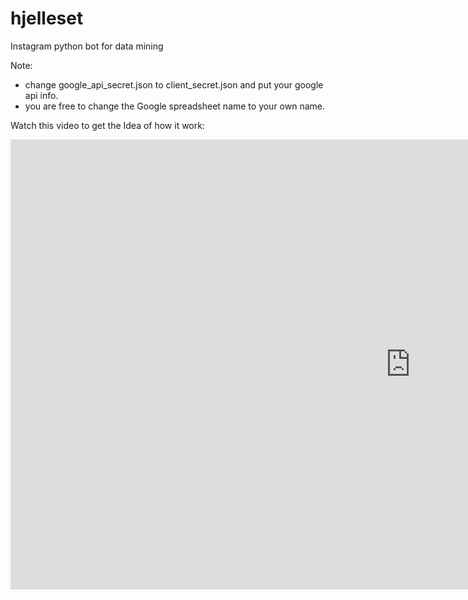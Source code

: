 # hjelleset
Instagram python bot for data mining

Note:
- change google_api_secret.json to client_secret.json and put your google api info.
- you are free to change the Google spreadsheet name to your own name.

Watch this video to get the Idea of how it work:
<iframe width="1280" height="720" src="https://www.youtube.com/embed/nSUuBgcXw44" frameborder="0" allowfullscreen></iframe>
